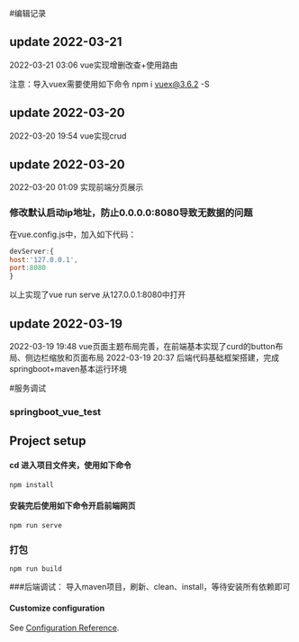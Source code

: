 #编辑记录
## update 2022-03-21
2022-03-21 03:06
vue实现增删改查+使用路由

注意：导入vuex需要使用如下命令
npm i vuex@3.6.2 -S

## update 2022-03-20
2022-03-20 19:54
vue实现crud
## update 2022-03-20
2022-03-20 01:09
实现前端分页展示
### 修改默认启动ip地址，防止0.0.0.0:8080导致无数据的问题
在vue.config.js中，加入如下代码：
```js
devServer:{
host:'127.0.0.1',
port:8080
}
```
以上实现了vue run serve 从127.0.0.1:8080中打开

## update 2022-03-19
2022-03-19 19:48
vue页面主题布局完善，在前端基本实现了curd的button布局、侧边栏缩放和页面布局
2022-03-19 20:37
后端代码基础框架搭建，完成springboot+maven基本运行环境

#服务调试
### springboot_vue_test

## Project setup
#### cd 进入项目文件夹，使用如下命令
```
npm install
```

#### 安装完后使用如下命令开启前端网页
```
npm run serve
```

### 打包
```
npm run build
```

###后端调试：
导入maven项目，刷新、clean、install，等待安装所有依赖即可

#### Customize configuration
See [Configuration Reference](https://cli.vuejs.org/config/).

